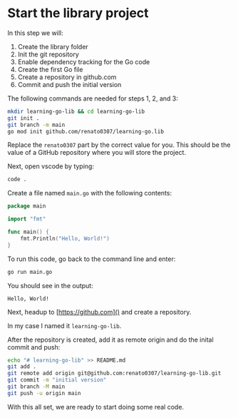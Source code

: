 # Start the library project

In this step we will:

1. Create the library folder
1. Init the git repository
1. Enable dependency tracking for the Go code
1. Create the first Go file
1. Create a repository in github.com
1. Commit and push the initial version

The following commands are needed for steps 1, 2, and 3:

```sh
mkdir learning-go-lib && cd learning-go-lib
git init .
git branch -m main
go mod init github.com/renato0307/learning-go.lib
```

Replace the `renato0307` part by the correct value for you. This should be the
value of a GitHub repository where you will store the project.

Next, open vscode by typing:

```sh
code .
```

Create a file named `main.go` with the following contents:

```go
package main

import "fmt"

func main() {
	fmt.Println("Hello, World!")
}
```

To run this code, go back to the command line and enter:

```sh
go run main.go
```

You should see in the output:

```
Hello, World!
```

Next, headup to [https://github.com]() and create a repository.

In my case I named it `learning-go-lib`.

After the repository is created, add it as remote origin and do the inital commit and push:

```sh
echo "# learning-go-lib" >> README.md
git add .
git remote add origin git@github.com:renato0307/learning-go-lib.git
git commit -m "initial version"
git branch -M main
git push -u origin main
````

With this all set, we are ready to start doing some real code.